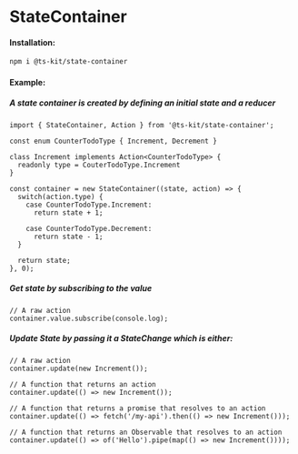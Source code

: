 # StateContainer

#### Installation:

```BASH
npm i @ts-kit/state-container
```

#### Example:

##### A state container is created by defining an initial state and a reducer

```TS
import { StateContainer, Action } from '@ts-kit/state-container';

const enum CounterTodoType { Increment, Decrement }

class Increment implements Action<CounterTodoType> {
  readonly type = CouterTodoType.Increment
}

const container = new StateContainer((state, action) => {
  switch(action.type) {
    case CounterTodoType.Increment:
      return state + 1;

    case CounterTodoType.Decrement:
      return state - 1;
  }

  return state;
}, 0);
```

##### Get state by subscribing to the value

```TS
// A raw action
container.value.subscribe(console.log);
```

##### Update State by passing it a StateChange which is either:

```TS
// A raw action
container.update(new Increment());
```

```TS
// A function that returns an action
container.update(() => new Increment());
```

```TS
// A function that returns a promise that resolves to an action
container.update(() => fetch('/my-api').then(() => new Increment()));
```

```TS
// A function that returns an Observable that resolves to an action
container.update(() => of('Hello').pipe(map(() => new Increment())));
```
